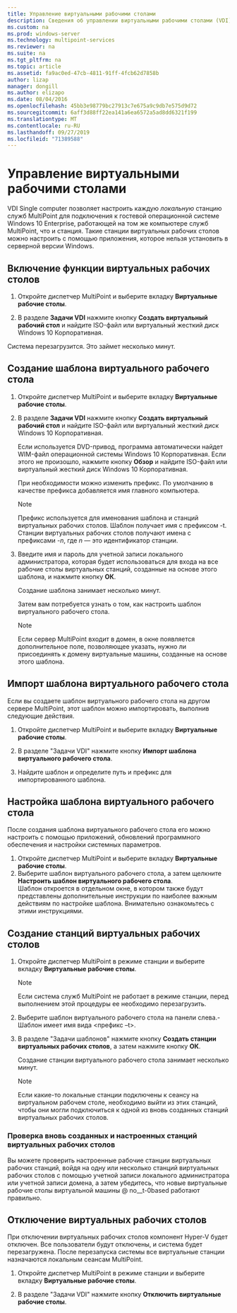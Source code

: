 ```yaml
---
title: Управление виртуальными рабочими столами
description: Сведения об управлении виртуальными рабочими столами (VDI) в службах MultiPoint
ms.custom: na
ms.prod: windows-server
ms.technology: multipoint-services
ms.reviewer: na
ms.suite: na
ms.tgt_pltfrm: na
ms.topic: article
ms.assetid: fa9ac0ed-47cb-4811-91ff-4fcb62d7858b
author: lizap
manager: dongill
ms.author: elizapo
ms.date: 08/04/2016
ms.openlocfilehash: 45bb3e98779bc27913c7e675a9c9db7e575d9d72
ms.sourcegitcommit: 6aff3d88ff22ea141a6ea6572a5ad8dd6321f199
ms.translationtype: MT
ms.contentlocale: ru-RU
ms.lasthandoff: 09/27/2019
ms.locfileid: "71389588"
---
```

# <a name="manage-virtual-desktops"></a>Управление виртуальными рабочими столами
VDI Single computer позволяет настроить каждую *локальную* станцию служб MultiPoint для подключения к гостевой операционной системе Windows 10 Enterprise, работающей на том же компьютере служб MultiPoint, что и станция. Такие станции виртуальных рабочих столов можно настроить с помощью приложения, которое нельзя установить в серверной версии Windows.  
  
## <a name="enable-the-virtual-desktop-feature"></a>Включение функции виртуальных рабочих столов  
  
1.  Откройте диспетчер MultiPoint и выберите вкладку **Виртуальные рабочие столы**.  
  
2.  В разделе **Задачи VDI** нажмите кнопку **Создать виртуальный рабочий стол** и найдите ISO-файл или виртуальный жесткий диск Windows 10 Корпоративная.  
  
Система перезагрузится. Это займет несколько минут.  
  
## <a name="create-a-virtual-desktop-template"></a>Создание шаблона виртуального рабочего стола  
  
1.  Откройте диспетчер MultiPoint и выберите вкладку **Виртуальные рабочие столы**.  
  
2.  В разделе **Задачи VDI** нажмите кнопку **Создать виртуальный рабочий стол** и найдите ISO-файл или виртуальный жесткий диск Windows 10 Корпоративная.  
  
    Если используется DVD-привод, программа автоматически найдет WIM-файл операционной системы Windows 10 Корпоративная. Если этого не произошло, нажмите кнопку **Обзор** и найдите ISO-файл или виртуальный жесткий диск Windows 10 Корпоративная.  
  
    При необходимости можно изменить префикс. По умолчанию в качестве префикса добавляется имя главного компьютера.  
  
    > [!NOTE]  
    > Префикс используется для именования шаблона и станций виртуальных рабочих столов. Шаблон получает имя с префиксом \-t. Станции виртуальных рабочих столов получают имена с префиксами \-*n*, где *n* — это идентификатор станции.  
  
4.  Введите имя и пароль для учетной записи локального администратора, которая будет использоваться для входа на все рабочие столы виртуальных станций, созданные на основе этого шаблона, и нажмите кнопку **ОК**.  
  
    Создание шаблона занимает несколько минут.  
      
    Затем вам потребуется узнать о том, как настроить шаблон виртуального рабочего стола.  
      
    > [!NOTE]  
    > Если сервер MultiPoint входит в домен, в окне появляется дополнительное поле, позволяющее указать, нужно ли присоединять к домену виртуальные машины, созданные на основе этого шаблона.   
  
## <a name="import-a-virtual-desktop-template"></a>Импорт шаблона виртуального рабочего стола  
Если вы создаете шаблон виртуального рабочего стола на другом сервере MultiPoint, этот шаблон можно импортировать, выполнив следующие действия.  

1.  Откройте диспетчер MultiPoint и выберите вкладку **Виртуальные рабочие столы**.  
  
2.  В разделе "Задачи VDI" нажмите кнопку **Импорт шаблона виртуального рабочего стола**.  
  
3.  Найдите шаблон и определите путь и префикс для импортированного шаблона.  
  
## <a name="customize-the-virtual-desktop-template"></a>Настройка шаблона виртуального рабочего стола  
После создания шаблона виртуального рабочего стола его можно настроить с помощью приложений, обновлений программного обеспечения и настройки системных параметров.   

1. Откройте диспетчер MultiPoint и выберите вкладку **Виртуальные рабочие столы**.  
2. Выберите шаблон виртуального рабочего стола, а затем щелкните **Настроить шаблон виртуального рабочего стола**.  
Шаблон откроется в отдельном окне, в котором также будут представлены дополнительные инструкции по наиболее важным действиям по настройке шаблона. Внимательно ознакомьтесь с этими инструкциями.  
  
## <a name="create-virtual-desktop-stations"></a>Создание станций виртуальных рабочих столов  
  
1.  Откройте диспетчер MultiPoint в режиме станции и выберите вкладку **Виртуальные рабочие столы**.  
  
    > [!NOTE]  
    > Если система служб MultiPoint не работает в режиме станции, перед выполнением этой процедуры ее необходимо перезагрузить.  
  
2.  Выберите шаблон виртуального рабочего стола на панели слева.\- Шаблон имеет имя вида <префикс –t>.  
  
3.  В разделе "Задачи шаблонов" нажмите кнопку **Создать станции виртуальных рабочих столов**, а затем нажмите кнопку **ОК**.  
  
    Создание станции виртуального рабочего стола занимает несколько минут.  
  
    > [!NOTE]  
    > Если какие\-то локальные станции подключены к сеансу на виртуальном рабочем столе, необходимо выйти из этих станций, чтобы они могли подключиться к одной из вновь созданных станций виртуальных рабочих столов.  
  
### <a name="validate-the-newly-created-customized-virtual-station-desktops"></a>Проверка вновь созданных и настроенных станций виртуальных рабочих столов  
  
Вы можете проверить настроенные рабочие станции виртуальных рабочих станций, войдя на одну или несколько станций виртуальных рабочих столов с помощью учетной записи локального администратора или учетной записи домена, а затем убедитесь, что новые виртуальные рабочие столы виртуальной машины @ no__t-0based работают правильно.  
  
## <a name="disable-virtual-desktops"></a>Отключение виртуальных рабочих столов  
  
При отключении виртуальных рабочих столов компонент Hyper-V будет отключен. Все пользователи будут отключены, и система будет перезагружена. После перезапуска системы все виртуальные станции назначаются локальным сеансам MultiPoint.  

1. Откройте диспетчер MultiPoint в режиме станции и выберите вкладку **Виртуальные рабочие столы**.  
  
2. В разделе "Задачи VDI" нажмите кнопку **Отключить виртуальные рабочие столы**. 
